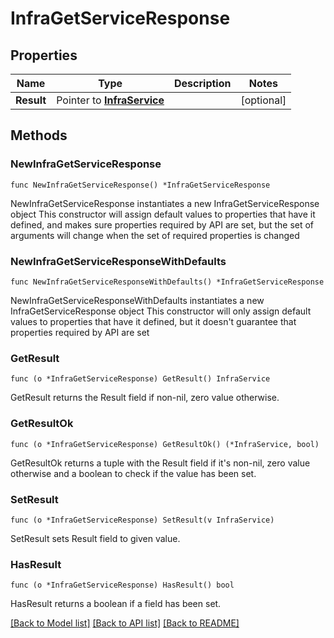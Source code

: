 # InfraGetServiceResponse

## Properties

Name | Type | Description | Notes
------------ | ------------- | ------------- | -------------
**Result** | Pointer to [**InfraService**](InfraService.md) |  | [optional] 

## Methods

### NewInfraGetServiceResponse

`func NewInfraGetServiceResponse() *InfraGetServiceResponse`

NewInfraGetServiceResponse instantiates a new InfraGetServiceResponse object
This constructor will assign default values to properties that have it defined,
and makes sure properties required by API are set, but the set of arguments
will change when the set of required properties is changed

### NewInfraGetServiceResponseWithDefaults

`func NewInfraGetServiceResponseWithDefaults() *InfraGetServiceResponse`

NewInfraGetServiceResponseWithDefaults instantiates a new InfraGetServiceResponse object
This constructor will only assign default values to properties that have it defined,
but it doesn't guarantee that properties required by API are set

### GetResult

`func (o *InfraGetServiceResponse) GetResult() InfraService`

GetResult returns the Result field if non-nil, zero value otherwise.

### GetResultOk

`func (o *InfraGetServiceResponse) GetResultOk() (*InfraService, bool)`

GetResultOk returns a tuple with the Result field if it's non-nil, zero value otherwise
and a boolean to check if the value has been set.

### SetResult

`func (o *InfraGetServiceResponse) SetResult(v InfraService)`

SetResult sets Result field to given value.

### HasResult

`func (o *InfraGetServiceResponse) HasResult() bool`

HasResult returns a boolean if a field has been set.


[[Back to Model list]](../README.md#documentation-for-models) [[Back to API list]](../README.md#documentation-for-api-endpoints) [[Back to README]](../README.md)


